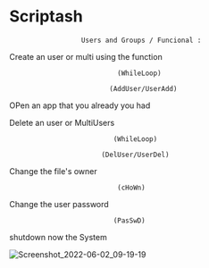 # Scriptash
                      Users and Groups / Funcional :

Create an user or multi using the function 
                               
                               (WhileLoop) 
                             
                             (AddUser/UserAdd) 



OPen an app that you already you had


Delete an user or MultiUsers

                              (WhileLoop)
            
                           (DelUser/UserDel)



Change the file's owner

                               (cHoWn)



Change the user password 
                                  
                              (PasSwD)
shutdown now the System

![Screenshot_2022-06-02_09-19-19](https://user-images.githubusercontent.com/68873576/171575357-a393d6f2-e361-423f-8974-fca2ff09deac.png)


